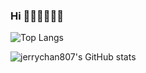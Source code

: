 ### Hi 👋🏾👋🏾👋🏾

<!--
**jerrychan807/jerrychan807** is a ✨ _special_ ✨ repository because its `README.md` (this file) appears on your GitHub profile.

Here are some ideas to get you started:

- 🔭 I’m currently working on ...
- 🌱 I’m currently learning ...
- 👯 I’m looking to collaborate on ...
- 🤔 I’m looking for help with ...
- 💬 Ask me about ...
- 📫 How to reach me: ...
- 😄 Pronouns: ...
- ⚡ Fun fact: ...
-->

![Top Langs](https://github-readme-stats.vercel.app/api/top-langs/?username=jerrychan807&theme=tokyonight&hide=html,javascript,css)

![jerrychan807's GitHub stats](https://github-readme-stats.vercel.app/api?username=jerrychan807&show_icons=true&theme=tokyonight)

